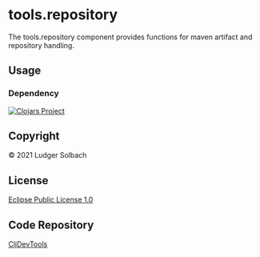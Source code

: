 tools.repository
================
The tools.repository component provides functions for maven artifact and repository handling.

Usage
-----
### Dependency
[![Clojars Project](https://img.shields.io/clojars/v/org.soulspace.clj/tools.repository.svg)](https://clojars.org/org.soulspace.clj/tools.repository)

Copyright
---------
© 2021 Ludger Solbach

License
-------
[Eclipse Public License 1.0](http://www.eclipse.org/legal/epl-v10.html)

Code Repository
---------------
[CljDevTools](https://github.com/lsolbach/CljDevTools)
